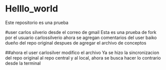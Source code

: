 # Helllo_world
Este repositorio es una prueba

#user carlos silverio desde el correo de gmail
Esta es una prueba de fork por el usuario carlossilverio
ahora se agregan comentarios del user baiko dueño del repo original despues de agregar el archivo de conceptos

##ahora el user carlosilver modifico el archivo
Ya se hizo la sincronizacion del repo original al repo central y al local, ahora se busca hacer lo contrario desde la terminal
